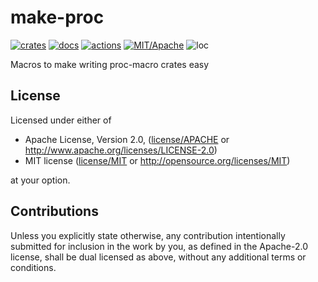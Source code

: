 # make-proc

[![crates](https://img.shields.io/crates/v/make-proc.svg?style=for-the-badge&label=make-proc)](https://crates.io/crates/make-proc)
[![docs](https://img.shields.io/badge/docs.rs-make--proc-66c2a5?style=for-the-badge&labelColor=555555&logoColor=white)](https://docs.rs/make-proc)
[![actions](https://img.shields.io/github/workflow/status/zakarumych/make-proc/badge/master?style=for-the-badge)](https://github.com/zakarumych/make-proc/actions?query=workflow%3ARust)
[![MIT/Apache](https://img.shields.io/badge/license-MIT%2FApache-blue.svg?style=for-the-badge)](COPYING)
![loc](https://img.shields.io/tokei/lines/github/zakarumych/make-proc?style=for-the-badge)

Macros to make writing proc-macro crates easy

## License

Licensed under either of

* Apache License, Version 2.0, ([license/APACHE](license/APACHE) or http://www.apache.org/licenses/LICENSE-2.0)
* MIT license ([license/MIT](license/MIT) or http://opensource.org/licenses/MIT)

at your option.

## Contributions

Unless you explicitly state otherwise, any contribution intentionally submitted for inclusion in the work by you, as defined in the Apache-2.0 license, shall be dual licensed as above, without any additional terms or conditions.
